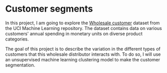 # Customer segments
In this project, I am going to explore the [Wholesale customer](http://archive.ics.uci.edu/ml/datasets/Wholesale+customers) dataset from the UCI Machine Learning repository. The dataset contains data on various customers' annual spending in monetary units on diverse product categories. 

The goal of this project is to describe the variation in the different types of customers that this wholesale distributor interacts with. To do so, I will use an unsupervised machine learning clustering model to make the customer segmentation.

